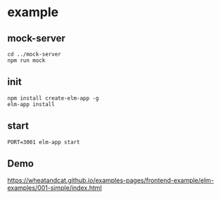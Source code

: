 # example

## mock-server

```
cd ../mock-server
npm run mock
```


## init

```
npm install create-elm-app -g
elm-app install
```

## start

```
PORT=3001 elm-app start
```

## Demo
https://wheatandcat.github.io/examples-pages/frontend-example/elm-examples/001-simple/index.html